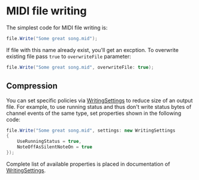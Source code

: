﻿---
uid: a_file_writing
---

# MIDI file writing

The simplest code for MIDI file writing is:

```csharp
file.Write("Some great song.mid");
```

If file with this name already exist, you'll get an excption. To overwrite existing file pass `true` to `overwriteFile` parameter:

```csharp
file.Write("Some great song.mid", overwriteFile: true);
```

## Compression

You can set specific policies via [WritingSettings](xref:Melanchall.DryWetMidi.Core.WritingSettings) to reduce size of an output file. For example, to use running status and thus don't write status bytes of channel events of the same type, set properties shown in the following code:

```csharp
file.Write("Some great song.mid", settings: new WritingSettings
{
    UseRunningStatus = true,
    NoteOffAsSilentNoteOn = true
});
```

Complete list of available properties is placed in documentation of [WritingSettings](xref:Melanchall.DryWetMidi.Core.WritingSettings).